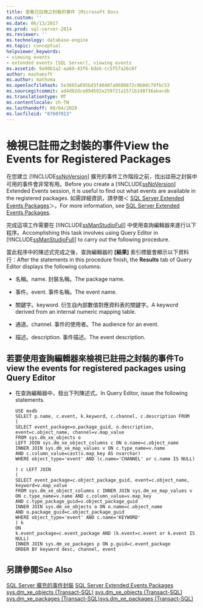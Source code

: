 ```yaml
---
title: 查看已註冊之封裝的事件 |Microsoft Docs
ms.custom: ''
ms.date: 06/13/2017
ms.prod: sql-server-2014
ms.reviewer: ''
ms.technology: database-engine
ms.topic: conceptual
helpviewer_keywords:
- viewing events
- extended events [SQL Server], viewing events
ms.assetid: 9a90b1a2-aa69-43f6-bdeb-cc5f57a26c6f
author: mashamsft
ms.author: mathoma
ms.openlocfilehash: 5e3665a695bd3f40407a8680872c9b0dc79fbc53
ms.sourcegitcommit: ad4d92dce894592a259721a1571b1d8736abacdb
ms.translationtype: MT
ms.contentlocale: zh-TW
ms.lasthandoff: 08/04/2020
ms.locfileid: "87607013"
---
```

# <a name="view-the-events-for-registered-packages"></a><span data-ttu-id="02d4d-102">檢視已註冊之封裝的事件</span><span class="sxs-lookup"><span data-stu-id="02d4d-102">View the Events for Registered Packages</span></span>
  <span data-ttu-id="02d4d-103">在您建立 [!INCLUDE[ssNoVersion](../includes/ssnoversion-md.md)] 擴充的事件工作階段之前，找出註冊之封裝中可用的事件會非常有用。</span><span class="sxs-lookup"><span data-stu-id="02d4d-103">Before you create a [!INCLUDE[ssNoVersion](../includes/ssnoversion-md.md)] Extended Events session, it is useful to find out what events are available in the registered packages.</span></span> <span data-ttu-id="02d4d-104">如需詳細資訊，請參閱＜ [SQL Server Extended Events Packages](../relational-databases/extended-events/sql-server-extended-events-packages.md)＞。</span><span class="sxs-lookup"><span data-stu-id="02d4d-104">For more information, see [SQL Server Extended Events Packages](../relational-databases/extended-events/sql-server-extended-events-packages.md).</span></span>  
  
 <span data-ttu-id="02d4d-105">完成這項工作需要在 [!INCLUDE[ssManStudioFull](../includes/ssmanstudiofull-md.md)] 中使用查詢編輯器來進行以下程序。</span><span class="sxs-lookup"><span data-stu-id="02d4d-105">Accomplishing this task involves using Query Editor in [!INCLUDE[ssManStudioFull](../includes/ssmanstudiofull-md.md)] to carry out the following procedure.</span></span>  
  
 <span data-ttu-id="02d4d-106">當此程序中的陳述式完成之後，查詢編輯器的 **[結果]** 索引標籤會顯示以下資料行：</span><span class="sxs-lookup"><span data-stu-id="02d4d-106">After the statements in this procedure finish, the **Results** tab of Query Editor displays the following columns:</span></span>  
  
-   <span data-ttu-id="02d4d-107">名稱。</span><span class="sxs-lookup"><span data-stu-id="02d4d-107">name.</span></span> <span data-ttu-id="02d4d-108">封裝名稱。</span><span class="sxs-lookup"><span data-stu-id="02d4d-108">The package name.</span></span>  
  
-   <span data-ttu-id="02d4d-109">事件。</span><span class="sxs-lookup"><span data-stu-id="02d4d-109">event.</span></span> <span data-ttu-id="02d4d-110">事件名稱。</span><span class="sxs-lookup"><span data-stu-id="02d4d-110">The event name.</span></span>  
  
-   <span data-ttu-id="02d4d-111">關鍵字。</span><span class="sxs-lookup"><span data-stu-id="02d4d-111">keyword.</span></span> <span data-ttu-id="02d4d-112">衍生自內部數值對應資料表的關鍵字。</span><span class="sxs-lookup"><span data-stu-id="02d4d-112">A keyword derived from an internal numeric mapping table.</span></span>  
  
-   <span data-ttu-id="02d4d-113">通道。</span><span class="sxs-lookup"><span data-stu-id="02d4d-113">channel.</span></span> <span data-ttu-id="02d4d-114">事件的使用者。</span><span class="sxs-lookup"><span data-stu-id="02d4d-114">The audience for an event.</span></span>  
  
-   <span data-ttu-id="02d4d-115">描述。</span><span class="sxs-lookup"><span data-stu-id="02d4d-115">description.</span></span> <span data-ttu-id="02d4d-116">事件描述。</span><span class="sxs-lookup"><span data-stu-id="02d4d-116">The event description.</span></span>  
  
## <a name="to-view-the-events-for-registered-packages-using-query-editor"></a><span data-ttu-id="02d4d-117">若要使用查詢編輯器來檢視已註冊之封裝的事件</span><span class="sxs-lookup"><span data-stu-id="02d4d-117">To view the events for registered packages using Query Editor</span></span>  
  
-   <span data-ttu-id="02d4d-118">在查詢編輯器中，發出下列陳述式。</span><span class="sxs-lookup"><span data-stu-id="02d4d-118">In Query Editor, issue the following statements.</span></span>  
  
    ```  
    USE msdb  
    SELECT p.name, c.event, k.keyword, c.channel, c.description FROM  
    (  
    SELECT event_package=o.package_guid, o.description,   
    event=c.object_name, channel=v.map_value  
    FROM sys.dm_xe_objects o  
    LEFT JOIN sys.dm_xe_object_columns c ON o.name=c.object_name  
    INNER JOIN sys.dm_xe_map_values v ON c.type_name=v.name   
    AND c.column_value=cast(v.map_key AS nvarchar)  
    WHERE object_type='event' AND (c.name='CHANNEL' or c.name IS NULL)  
  
    ) c LEFT JOIN   
    (  
    SELECT event_package=c.object_package_guid, event=c.object_name,   
    keyword=v.map_value  
    FROM sys.dm_xe_object_columns c INNER JOIN sys.dm_xe_map_values v   
    ON c.type_name=v.name AND c.column_value=v.map_key   
    AND c.type_package_guid=v.object_package_guid  
    INNER JOIN sys.dm_xe_objects o ON o.name=c.object_name   
    AND o.package_guid=c.object_package_guid  
    WHERE object_type='event' AND c.name='KEYWORD'   
    ) k  
    ON  
    k.event_package=c.event_package AND (k.event=c.event or k.event IS NULL)  
    INNER JOIN sys.dm_xe_packages p ON p.guid=c.event_package  
    ORDER BY keyword desc, channel, event  
    ```  
  
## <a name="see-also"></a><span data-ttu-id="02d4d-119">另請參閱</span><span class="sxs-lookup"><span data-stu-id="02d4d-119">See Also</span></span>  
 <span data-ttu-id="02d4d-120">[SQL Server 擴充的事件封裝](../relational-databases/extended-events/sql-server-extended-events-packages.md) </span><span class="sxs-lookup"><span data-stu-id="02d4d-120">[SQL Server Extended Events Packages](../relational-databases/extended-events/sql-server-extended-events-packages.md) </span></span>  
 <span data-ttu-id="02d4d-121">[sys.dm_xe_objects &#40;Transact-SQL&#41;](/sql/relational-databases/system-dynamic-management-views/sys-dm-xe-objects-transact-sql) </span><span class="sxs-lookup"><span data-stu-id="02d4d-121">[sys.dm_xe_objects &#40;Transact-SQL&#41;](/sql/relational-databases/system-dynamic-management-views/sys-dm-xe-objects-transact-sql) </span></span>  
 [<span data-ttu-id="02d4d-122">sys.dm_xe_packages &#40;Transact-SQL&#41;</span><span class="sxs-lookup"><span data-stu-id="02d4d-122">sys.dm_xe_packages &#40;Transact-SQL&#41;</span></span>](/sql/relational-databases/system-dynamic-management-views/sys-dm-xe-packages-transact-sql)  
  
  
